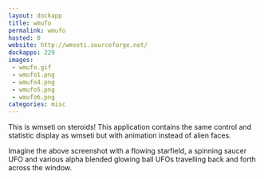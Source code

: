 ```yaml
---
layout: dockapp
title: wmufo
permalink: wmufo
hosted: 0
website: http://wmseti.sourceforge.net/
dockapps: 229
images:
 - wmufo.gif
 - wmufo1.png
 - wmufo4.png
 - wmufo5.png
 - wmufo6.png
categories: misc
---
```

This is wmseti on steroids! This application contains the same control and
statistic display as wmseti but with animation instead of alien faces.

Imagine the above screenshot with a flowing starfield, a spinning saucer UFO and
various alpha blended glowing ball UFOs travelling back and forth across the
window.

